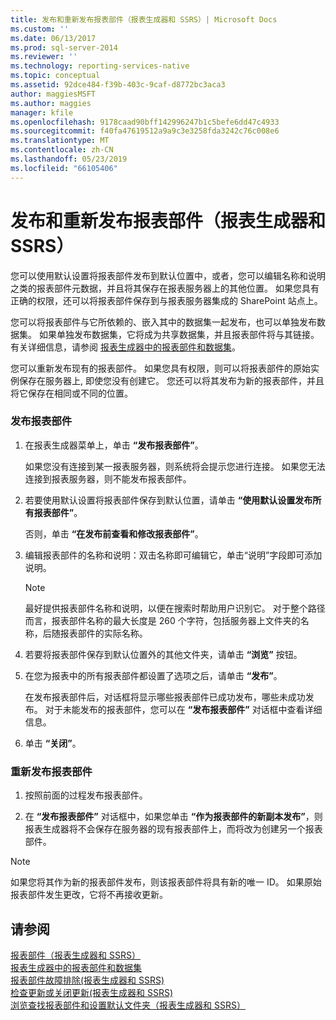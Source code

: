 ```yaml
---
title: 发布和重新发布报表部件（报表生成器和 SSRS）| Microsoft Docs
ms.custom: ''
ms.date: 06/13/2017
ms.prod: sql-server-2014
ms.reviewer: ''
ms.technology: reporting-services-native
ms.topic: conceptual
ms.assetid: 92dce484-f39b-403c-9caf-d8772bc3aca3
author: maggiesMSFT
ms.author: maggies
manager: kfile
ms.openlocfilehash: 9178caad90bff142996247b1c5befe6dd47c4933
ms.sourcegitcommit: f40fa47619512a9a9c3e3258fda3242c76c008e6
ms.translationtype: MT
ms.contentlocale: zh-CN
ms.lasthandoff: 05/23/2019
ms.locfileid: "66105406"
---
```

# <a name="publish-and-republish-report-parts-report-builder-and-ssrs"></a>发布和重新发布报表部件（报表生成器和 SSRS）
  您可以使用默认设置将报表部件发布到默认位置中，或者，您可以编辑名称和说明之类的报表部件元数据，并且将其保存在报表服务器上的其他位置。 如果您具有正确的权限，还可以将报表部件保存到与报表服务器集成的 SharePoint 站点上。  
  
 您可以将报表部件与它所依赖的、嵌入其中的数据集一起发布，也可以单独发布数据集。 如果单独发布数据集，它将成为共享数据集，并且报表部件将与其链接。 有关详细信息，请参阅 [报表生成器中的报表部件和数据集](../report-data/report-parts-and-datasets-in-report-builder.md)。  
  
 您可以重新发布现有的报表部件。 如果您具有权限，则可以将报表部件的原始实例保存在服务器上, 即使您没有创建它。 您还可以将其发布为新的报表部件，并且将它保存在相同或不同的位置。  
  
### <a name="to-publish-a-report-part"></a>发布报表部件  
  
1.  在报表生成器菜单上，单击 **“发布报表部件”**。  
  
     如果您没有连接到某一报表服务器，则系统将会提示您进行连接。 如果您无法连接到报表服务器，则不能发布报表部件。  
  
2.  若要使用默认设置将报表部件保存到默认位置，请单击 **“使用默认设置发布所有报表部件”**。  
  
     否则，单击 **“在发布前查看和修改报表部件”**。  
  
3.  编辑报表部件的名称和说明：双击名称即可编辑它，单击“说明”字段即可添加说明。  
  
    > [!NOTE]  
    >  最好提供报表部件名称和说明，以便在搜索时帮助用户识别它。 对于整个路径而言，报表部件名称的最大长度是 260 个字符，包括服务器上文件夹的名称，后随报表部件的实际名称。  
  
4.  若要将报表部件保存到默认位置外的其他文件夹，请单击 **“浏览”** 按钮。  
  
5.  在您为报表中的所有报表部件都设置了选项之后，请单击 **“发布”**。  
  
     在发布报表部件后，对话框将显示哪些报表部件已成功发布，哪些未成功发布。 对于未能发布的报表部件，您可以在 **“发布报表部件”** 对话框中查看详细信息。  
  
6.  单击 **“关闭”**。  
  
### <a name="to-republish-a-report-part"></a>重新发布报表部件  
  
1.  按照前面的过程发布报表部件。  
  
2.  在 **“发布报表部件”** 对话框中，如果您单击 **“作为报表部件的新副本发布”**，则报表生成器将不会保存在服务器的现有报表部件上，而将改为创建另一个报表部件。  
  
> [!NOTE]  
>  如果您将其作为新的报表部件发布，则该报表部件将具有新的唯一 ID。 如果原始报表部件发生更改，它将不再接收更新。  
  
## <a name="see-also"></a>请参阅  
 [报表部件（报表生成器和 SSRS）](../report-parts-report-builder-and-ssrs.md)   
 [报表生成器中的报表部件和数据集](../report-data/report-parts-and-datasets-in-report-builder.md)   
 [报表部件故障排除&#40;报表生成器和 SSRS&#41;](../troubleshoot-report-parts-report-builder-and-ssrs.md)   
 [检查更新或关闭更新&#40;报表生成器和 SSRS&#41;](../check-for-updates-or-turn-updates-off-report-builder-and-ssrs.md)   
 [浏览查找报表部件和设置默认文件夹（报表生成器和 SSRS）](browse-for-report-parts-and-set-a-default-folder-report-builder-and-ssrs.md)  
  
  
